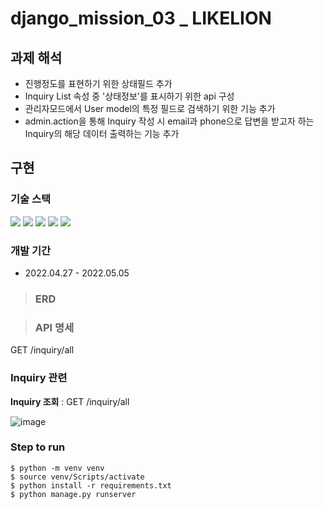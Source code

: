 # django_mission_03 _ LIKELION

## 과제 해석
- 진행정도를 표현하기 위한 상태필드 추가
- Inquiry List 속성 중 '상태정보'를 표시하기 위한 api 구성
- 관리자모드에서 User model의 특정 필드로 검색하기 위한 기능 추가
- admin.action을 통해 Inquiry 작성 시 email과 phone으로 답변을 받고자 하는 Inquiry의 해당 데이터 출력하는 기능 추가

## 구현

### 기술 스택
<img src="https://img.shields.io/badge/Python-3776AB?style=flat-square&logo=Python&logoColor=white"/> <img src="https://img.shields.io/badge/Django-092E20?style=flat-square&logo=Django&logoColor=white"/> <img src="https://img.shields.io/badge/SQLite-003B57?style=flat-square&logo=SQLite&logoColor=white"/> <img src="https://img.shields.io/badge/PyCharm-000000?style=flat-square&logo=PyCharm&logoColor=white"/> <img src="https://img.shields.io/badge/VSCode-007ACC?style=flat-square&logo=Visual Studio Code&logoColor=white"/>

### 개발 기간
- 2022.04.27 - 2022.05.05

> ### ERD

> ### API 명세
GET /inquiry/all


### Inquiry 관련
**Inquiry 조회** : GET /inquiry/all

![image](https://user-images.githubusercontent.com/67543838/166749500-51318ffc-0cbc-4ac6-9787-3080c8d2fdda.png)

### Step to run
```
$ python -m venv venv
$ source venv/Scripts/activate
$ python install -r requirements.txt
$ python manage.py runserver
```
